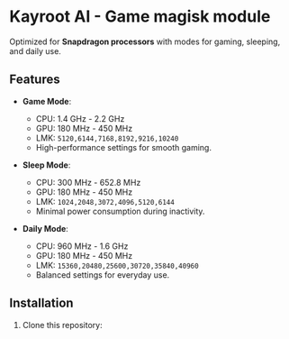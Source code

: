 # Kayroot AI - Game magisk module
Optimized for **Snapdragon processors** with modes for gaming, sleeping, and daily use.  

## Features  
- **Game Mode**:  
  - CPU: 1.4 GHz - 2.2 GHz  
  - GPU: 180 MHz - 450 MHz  
  - LMK: `5120,6144,7168,8192,9216,10240`  
  - High-performance settings for smooth gaming.  

- **Sleep Mode**:  
  - CPU: 300 MHz - 652.8 MHz  
  - GPU: 180 MHz - 450 MHz  
  - LMK: `1024,2048,3072,4096,5120,6144`  
  - Minimal power consumption during inactivity.  

- **Daily Mode**:  
  - CPU: 960 MHz - 1.6 GHz  
  - GPU: 180 MHz - 450 MHz  
  - LMK: `15360,20480,25600,30720,35840,40960`  
  - Balanced settings for everyday use.  

## Installation  
1. Clone this repository:
